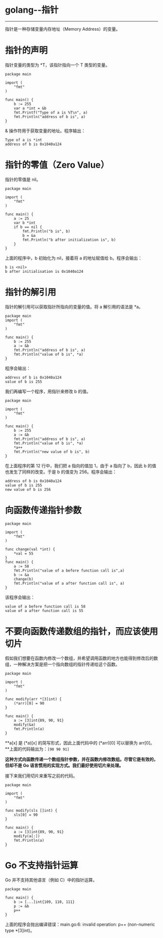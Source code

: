 ﻿# golang--指针
---

指针是一种存储变量内存地址（Memory Address）的变量。

# 指针的声明
指针变量的类型为 *T，该指针指向一个 T 类型的变量。
```
package main

import (
    "fmt"
)

func main() {
    b := 255
    var a *int = &b
    fmt.Printf("Type of a is %T\n", a)
    fmt.Println("address of b is", a)
}
```
& 操作符用于获取变量的地址。程序输出：
```
Type of a is *int  
address of b is 0x1040a124
```

# 指针的零值（Zero Value）
指针的零值是 nil。
```
package main

import (  
    "fmt"
)

func main() {  
    a := 25
    var b *int
    if b == nil {
        fmt.Println("b is", b)
        b = &a
        fmt.Println("b after initialization is", b)
    }
}
```

上面的程序中，b 初始化为 nil，接着将 a 的地址赋值给 b。程序会输出：
```
b is <nil>  
b after initialisation is 0x1040a124
```

# 指针的解引用
指针的解引用可以获取指针所指向的变量的值。将 a 解引用的语法是 *a。
```
package main  
import (  
    "fmt"
)

func main() {  
    b := 255
    a := &b
    fmt.Println("address of b is", a)
    fmt.Println("value of b is", *a)
}
```

程序会输出：
```
address of b is 0x1040a124  
value of b is 255
```
我们再编写一个程序，用指针来修改 b 的值。
```
package main

import (  
    "fmt"
)

func main() {  
    b := 255
    a := &b
    fmt.Println("address of b is", a)
    fmt.Println("value of b is", *a)
    *a++
    fmt.Println("new value of b is", b)
}
```

在上面程序的第 12 行中，我们把 a 指向的值加 1，由于 a 指向了 b，因此 b 的值也发生了同样的改变。于是 b 的值变为 256。程序会输出：
```
address of b is 0x1040a124  
value of b is 255  
new value of b is 256
```

# 向函数传递指针参数
```
package main

import (  
    "fmt"
)

func change(val *int) {  
    *val = 55
}
func main() {  
    a := 58
    fmt.Println("value of a before function call is",a)
    b := &a
    change(b)
    fmt.Println("value of a after function call is", a)
}
```
该程序会输出：
```
value of a before function call is 58  
value of a after function call is 55
```

# 不要向函数传递数组的指针，而应该使用切片
假如我们想要在函数内修改一个数组，并希望调用函数的地方也能得到修改后的数组，一种解决方案是把一个指向数组的指针传递给这个函数。
```
package main

import (  
    "fmt"
)

func modify(arr *[3]int) {  
    (*arr)[0] = 90
}

func main() {  
    a := [3]int{89, 90, 91}
    modify(&a)
    fmt.Println(a)
}
```
**a[x] 是 (*a)[x] 的简写形式，因此上面代码中的 (*arr)[0] 可以替换为 arr[0]。**上面的代码输出为：`[90 90 91]`

**这种方式向函数传递一个数组指针参数，并在函数内修改数组。尽管它是有效的，但却不是 Go 语言惯用的实现方式。我们最好使用切片来处理。**

接下来我们用切片来重写之前的代码。
```
package main

import (  
    "fmt"
)

func modify(sls []int) {  
    sls[0] = 90
}

func main() {  
    a := [3]int{89, 90, 91}
    modify(a[:])
    fmt.Println(a)
}
```

# Go 不支持指针运算
Go 并不支持其他语言（例如 C）中的指针运算。
```
package main

func main() {  
    b := [...]int{109, 110, 111}
    p := &b
    p++
}
```

上面的程序会抛出编译错误：main.go:6: invalid operation: p++ (non-numeric type *[3]int)。